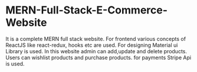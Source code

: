 # MERN-Full-Stack-E-Commerce-Website

It is a complete MERN full stack website. For frontend various concepts of ReactJS like react-redux, hooks etc are used. For designing Material ui Library is used.
In this website admin can add,update and delete products.
Users can wishlist products and purchase products.
for payments Stripe Api is used.

